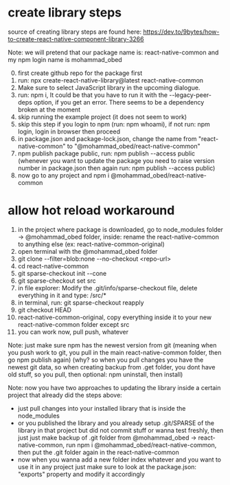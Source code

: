 # create library steps

source of creating library steps are found here: https://dev.to/9bytes/how-to-create-react-native-component-library-3266

Note: we will pretend that our package name is: react-native-common and my npm login name is mohammad_obed

0. first create github repo for the package first
1. run: npx create-react-native-library@latest react-native-common
2. Make sure to select JavaScript library in the upcoming dialogue.
3. run: npm i, It could be that you have to run it with the --legacy-peer-deps option, if you get an error. There seems to be a dependency broken at the moment
4. skip running the example project (it does not seem to work)
5. skip this step if you login to npm (run: npm whoami), if not run: npm login, login in browser then proceed
6. in package.json and package-lock.json, change the name from "react-native-common" to "@mohammad_obed/react-native-common"
7. npm publish package public, run: npm publish --access public (whenever you want to update the package you need to raise version number in package.json then again run: npm publish --access public)
8. now go to any project and npm i @mohammad_obed/react-native-common

# allow hot reload workaround

1. in the project where package is downloaded, go to node_modules folder → @mohammad_obed folder, inside: rename the react-native-common to anything else (ex: react-native-common-original)
2. open terminal with the @mohammad_obed folder
3. git clone --filter=blob:none --no-checkout \<repo-url\>
4. cd react-native-common
5. git sparse-checkout init --cone
6. git sparse-checkout set src
7. in file explorer: Modify the .git/info/sparse-checkout file, delete everything in it and type: /src/\*
8. in terminal, run: git sparse-checkout reapply
9. git checkout HEAD
10. react-native-common-original, copy everything inside it to your new react-native-common folder except src
11. you can work now, pull push, whatever

Note: just make sure npm has the newest version from git (meaning when you push work to git, you pull in the main react-native-common folder, then go npm publish again) (why? so when you pull changes you have the newest git data, so when creating backup from .get folder, you dont have old stuff, so you pull, then optional: npm uninstall, then install)

Note: now you have two approaches to updating the library inside a certain project that already did the steps above:

- just pull changes into your installed library that is inside the node_modules
- or you published the library and you already setup .git/SPARSE of the library in that project but did not commit stuff or wanna test freshly, then just just make backup of .git folder from @mohammad_obed → react-native-common, run npm i @mohammad_obed/react-native-common, then put the .git folder again in the react-native-common
- now when you wanna add a new folder index whatever and you want to use it in any project just make sure to look at the package.json: "exports" property and modify it accordingly
